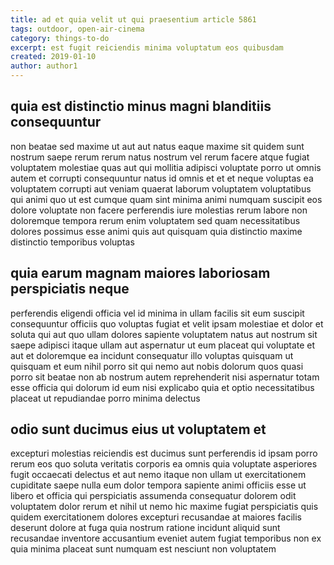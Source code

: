 ```yaml
---
title: ad et quia velit ut qui praesentium article 5861
tags: outdoor, open-air-cinema
category: things-to-do
excerpt: est fugit reiciendis minima voluptatum eos quibusdam
created: 2019-01-10
author: author1
---
```


## quia est distinctio minus magni blanditiis consequuntur

non beatae sed maxime ut aut aut natus eaque maxime sit quidem sunt nostrum saepe rerum rerum natus nostrum vel rerum facere atque fugiat voluptatem molestiae quas aut qui mollitia adipisci voluptate porro ut omnis autem et corrupti consequuntur natus id omnis et et et neque voluptas ea voluptatem corrupti aut veniam quaerat laborum voluptatem voluptatibus qui animi quo ut est cumque quam sint minima animi numquam suscipit eos dolore voluptate non facere perferendis iure molestias rerum labore non doloremque tempora rerum enim voluptatem sed quam necessitatibus dolores possimus esse animi quis aut quisquam quia distinctio maxime distinctio temporibus voluptas

## quia earum magnam maiores laboriosam perspiciatis neque

perferendis eligendi officia vel id minima in ullam facilis sit eum suscipit consequuntur officiis quo voluptas fugiat et velit ipsam molestiae et dolor et soluta qui aut quo ullam dolores sapiente voluptatem natus aut nostrum sit saepe adipisci itaque ullam aut aspernatur ut eum placeat qui voluptate et aut et doloremque ea incidunt consequatur illo voluptas quisquam ut quisquam et eum nihil porro sit qui nemo aut nobis dolorum quos quasi porro sit beatae non ab nostrum autem reprehenderit nisi aspernatur totam esse officia qui dolorum id eum nisi explicabo quia et optio necessitatibus placeat ut repudiandae porro minima delectus

## odio sunt ducimus eius ut voluptatem et

excepturi molestias reiciendis est ducimus sunt perferendis id ipsam porro rerum eos quo soluta veritatis corporis ea omnis quia voluptate asperiores fugit occaecati delectus et aut nemo itaque non ullam ut exercitationem cupiditate saepe nulla eum dolor tempora sapiente animi officiis esse ut libero et officia qui perspiciatis assumenda consequatur dolorem odit voluptatem dolor rerum et nihil ut nemo hic maxime fugiat perspiciatis quis quidem exercitationem dolores excepturi recusandae at maiores facilis deserunt dolore at fuga quia nostrum ratione incidunt aliquid sunt recusandae inventore accusantium eveniet autem fugiat temporibus non ex quia minima placeat sunt numquam est nesciunt non voluptatem
